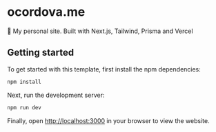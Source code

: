 # ocordova.me

🏡 My personal site. Built with Next.js, Tailwind, Prisma and Vercel

## Getting started

To get started with this template, first install the npm dependencies:

```bash
npm install
```

Next, run the development server:

```bash
npm run dev
```

Finally, open [http://localhost:3000](http://localhost:3000) in your browser to view the website.
